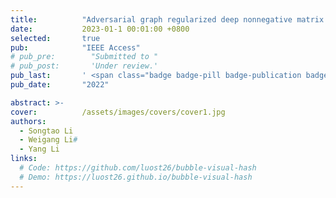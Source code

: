 ```yaml
---
title:          "Adversarial graph regularized deep nonnegative matrix factorization for data representation"
date:           2023-01-1 00:01:00 +0800
selected:       true
pub:            "IEEE Access"
# pub_pre:        "Submitted to "
# pub_post:       'Under review.'
pub_last:       ' <span class="badge badge-pill badge-publication badge-success">SCI 3区</span>'
pub_date:       "2022"

abstract: >-
cover:          /assets/images/covers/cover1.jpg
authors:
  - Songtao Li
  - Weigang Li#
  - Yang Li
links:
  # Code: https://github.com/luost26/bubble-visual-hash
  # Demo: https://luost26.github.io/bubble-visual-hash
---
```

